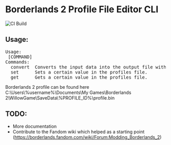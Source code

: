 # Borderlands 2 Profile File Editor CLI

![CI Build](https://github.com/swimmesberger/bo2-profile-editor/workflows/CI%20Build/badge.svg)

## Usage:
<pre>
Usage: <main class> [COMMAND]
Commands:
  convert  Converts the input data into the output file with the passed format.
  set      Sets a certain value in the profiles file.
  get      Gets a certain value in the profiles file.
</pre>
Borderlands 2 profile can be found here C:\Users\\%username\%\Documents\My Games\Borderlands 2\WillowGame\SaveData\\%PROFILE_ID\%\profile.bin

## TODO:
* More documentation
* Contribute to the Fandom wiki which helped as a starting point (https://borderlands.fandom.com/wiki/Forum:Modding_Borderlands_2)
